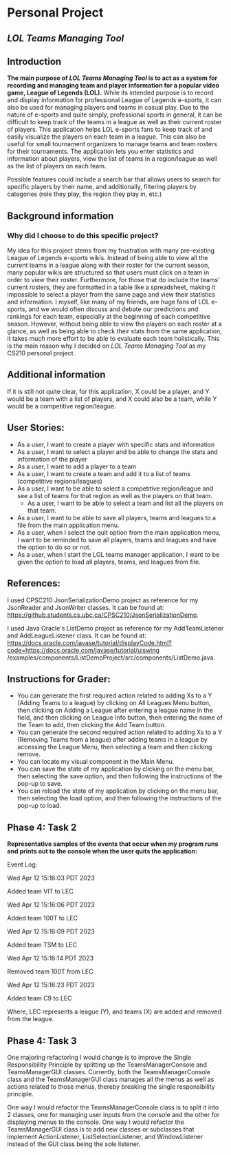 # Personal Project
## *LOL Teams Managing Tool*

## Introduction

**The main purpose of *LOL Teams Managing Tool* is to act as a system for recording and managing team and player 
information for a popular video game, League of Legends (LOL).** While its intended purpose is to record and display 
information for professional League of Legends e-sports, it can also be used for managing players and teams in casual 
play. Due to the nature of e-sports and quite simply, professional sports in general, it can be difficult to keep track 
of the teams in a league as well as their current roster of players. This application helps LOL e-sports fans to keep 
track of and easily visualize the players on each team in a league. This can also be useful for small tournament 
organizers to manage teams and team rosters for their tournaments. The application lets you enter statistics and 
information about players, view the list of teams in a region/league as well as the list of players on each team. 

Possible features could include a search bar that allows users to search for specific players by their name, and 
additionally, filtering players by categories (role they play, the region they play in, etc.) 


## Background information
### Why did I choose to do this specific project?

My idea for this project stems from my frustration with many pre-existing League of Legends e-sports wikis. Instead of 
being able to view all the current teams in a league along with their roster for the current season, many popular wikis 
are structured so that users must click on a team in order to view their roster. Furthermore, for those that do include 
the teams' current rosters, they are formatted in a table like a spreadsheet, making it impossible to select a player 
from the same page and view their statistics and information. I myself, like many of my friends, are huge fans of LOL 
e-sports, and we would often discuss and debate our predictions and rankings for each team, especially at the beginning 
of each competitive season. However, without being able to view the players on each roster at a glance, as well as being 
able to check their stats from the same application, it takes much more effort to be able to evaluate each team 
holistically. This is the main reason why I decided on *LOL Teams Managing Tool* as my CS210 personal project. 


## Additional information
If it is still not quite clear, for this application, X could be a player, and Y would be a team with a list of players, 
and X could also be a team, while Y would be a competitive region/league.



## User Stories:
- As a user, I want to create a player with specific stats and information
- As a user, I want to select a player and be able to change the stats and information of the player
- As a user, I want to add a player to a team
- As a user, I want to create a team and add it to a list of teams (competitive regions/leagues)
- As a user, I want to be able to select a competitive region/league and see a list of teams for that region as well as
the players on that team.
    - As a user, I want to be able to select a team and list all the players on that team. 
- As a user, I want to be able to save all players, teams and leagues to a file from the main application menu.
- As a user, when I select the quit option from the main application menu, I want to be reminded to save all players, 
teams and leagues and have the option to do so or not.
- As a user, when I start the LOL teams manager application, I want to be given the option to load all players, teams, 
and leagues from file.



## References:

I used CPSC210 JsonSerializationDemo project as reference for my JsonReader and JsonWriter classes. It can be found at:
https://github.students.cs.ubc.ca/CPSC210/JsonSerializationDemo.

I used Java Oracle's ListDemo project as reference for my AddTeamListener and AddLeagueListener class. It can be found
at: https://docs.oracle.com/javase/tutorial/displayCode.html?code=https://docs.oracle.com/javase/tutorial/uiswing
/examples/components/ListDemoProject/src/components/ListDemo.java.

## Instructions for Grader: 

- You can generate the first required action related to adding Xs to a Y (Adding Teams to a league) by clicking on All 
Leagues Menu button, then clicking on Adding a League after entering a league name in the field, and then clicking on 
League Info button, then entering the name of the Team to add, then clicking the Add Team button. 
- You can generate the second required action related to adding Xs to a Y (Removing Teams from a league) after adding
teams in a league by accessing the League Menu, then selecting a team and then clicking remove.
- You can locate my visual component in the Main Menu.
- You can save the state of my application by clicking on the menu bar, then selecting the save option, and then
following the instructions of the pop-up to save.
- You can reload the state of my application by clicking on the menu bar, then selecting the load option, and then 
following the instructions of the pop-up to load. 

## Phase 4: Task 2
**Representative samples of the events that occur when my program runs and prints out to the console when the user
quits the application:**

Event Log:

Wed Apr 12 15:16:03 PDT 2023

Added team VIT to LEC

Wed Apr 12 15:16:06 PDT 2023

Added team 100T to LEC

Wed Apr 12 15:16:09 PDT 2023

Added team TSM to LEC

Wed Apr 12 15:16:14 PDT 2023

Removed team 100T from LEC

Wed Apr 12 15:16:23 PDT 2023

Added team C9 to LEC


Where, LEC represents a league (Y), and teams (X) are added and removed from the league.

## Phase 4: Task 3

One majoring refactoring I would change is to improve the Single Responsibility Principle by splitting up the 
TeamsManagerConsole and TeamsManagerGUI classes. Currently, both the TeamsManagerConsole class and the TeamsManagerGUI 
class manages all the menus as well as actions related to those menus, thereby breaking the single responsibility 
principle. 

One way I would refactor the TeamsManagerConsole class is to split it into 2 classes, one for managing user inputs 
from the console and the other for displaying menus to the console. One way I would refactor the TeamsManagerGUI class
is to add new classes or subclasses that implement ActionListener, ListSelectionListener, and WindowListener instead of 
the GUI class being the sole listener. 
